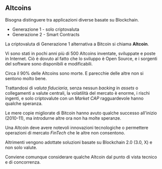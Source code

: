 ## Altcoins

Bisogna distinguere tra applicazioni diverse basate su Blockchain.
* Generazione 1 - solo criptovaluta
* Generazione 2 - Smart Contracts

La criptovaluta di Generazione 1 alternativa a Bitcoin si chiama **Altcoin**.

Vi sono stati in pochi anni più di 500 Altcoins inventate, sviluppate e poste in Internet. Ciò è dovuto al fatto che lo sviluppo è Open Source, e i sorgenti del software sono disponibili e modificabili.

Circa il 90% delle Altcoins sono morte. E parecchie delle altre non si sentono molto bene.

Trattandosi di _valuta fiduciaria_, senza nessun _backing_ in _assets_ o collegamenti a valute centrali, la volatilità del mercato è enorme, i rischi ingenti, e solo criptovalute con un _Market CAP_ ragguardevole hanno qualche speranza.

Le mere copie migliorate di Bitcoin hanno avuto qualche successo all'inizio (2010-11), ma introdurne altre ora non ha molte speranze.

Una Altcoin deve avere notevoli innovazioni tecnologiche o permettere operazioni di mercato _FinTech_ che le altre non consentono.

Altrimenti vengono adottate soluzioni basate su Blockchain 2.0 (3.0, X) e non solo valute.

Conviene comunque considerare qualche Altcoin dal punto di vista tecnico e di concorrenza.
